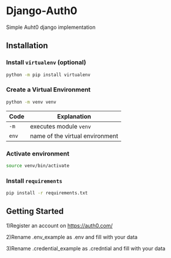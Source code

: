 # Django-Auth0
Simple Auht0 django implementation


## Installation

### Install `virtualenv` (optional)

```sh
python -m pip install virtualenv
```

### Create a Virtual Environment

```sh
python -m venv venv
```

| Code  | Explanation                     |
| ----- | ------------------------------- |
| `-m`  | executes module `venv`          |
| `env` | name of the virtual environment |

### Activate environment

```sh
source venv/bin/activate
```

### Install `requirements`

```sh
pip install -r requirements.txt
```

## Getting Started
1)Register an account on https://auth0.com/ 

2)Rename .env_example as .env and fill with your data

3)Rename .credential_example as .credntial and fill with your data

4)run followings command on terminal 
```sh
python manage.py migrate'
```

```sh
python manage.py runserver
```
then open the link
